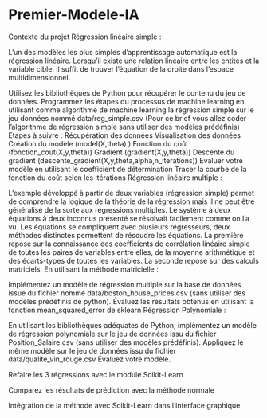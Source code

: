 # Premier-Modele-IA

Contexte du projet
Régression linéaire simple :

L’un des modèles les plus simples d’apprentissage automatique est la régression linéaire. Lorsqu’il existe une relation linéaire entre les entités et la variable cible, il suffit de trouver l’équation de la droite dans l’espace multidimensionnel.

Utilisez les bibliothèques de Python pour récupérer le contenu du jeu de données.
Programmez les étapes du processus de machine learning en utilisant comme algorithme de machine learning la régression simple sur le jeu données nommé data/reg_simple.csv (Pour ce brief vous allez coder l’algorithme de régression simple sans utiliser des modèles prédéfinis)
Etapes à suivre :
Récupération des données
Visualisation des données
Création du modèle (model(X,theta) )
Fonction du coût (fonction_cout(X,y,theta))
Gradient (gradient(X,y,theta))
Descente du gradient (descente_gradient(X,y,theta,alpha,n_iterations))
Evaluer votre modèle en utilisant le coefficient de détermination
Tracer la courbe de la fonction du coût selon les itérations
Régression linéaire multiple :

L’exemple développé à partir de deux variables (régression simple) permet de comprendre la logique de la théorie de la régression mais il ne peut être généralisé de la sorte aux régressions multiples. Le système à deux équations à deux inconnus présenté se résolvait facilement comme on l’a vu. Les équations se compliquent avec plusieurs régresseurs, deux méthodes distinctes permettent de résoudre les équations. La première repose sur la connaissance des coefficients de corrélation linéaire simple de toutes les paires de variables entre elles, de la moyenne arithmétique et des écarts-types de toutes les variables. La seconde repose sur des calculs matriciels. En utilisant la méthode matricielle :

Implémentez un modèle de régression multiple sur la base de données issue du fichier nommé data/boston_house_prices.csv (sans utiliser des modèles prédéfinis de python).
Évaluez les résultats obtenus en utilisant la fonction mean_squared_error de sklearn
Régression Polynomiale :

En utilisant les bibliothèques adéquates de Python, implémentez un modèle de régression polynomiale sur le jeu de données issu du fichier Position_Salaire.csv (sans utiliser des modèles prédéfinis).
Appliquez le même modèle sur le jeu de données issu du fichier data/qualite_vin_rouge.csv
Évaluez votre modèle.
​

Refaire les 3 régressions avec le module Scikit-Learn

Comparez les résultats de prédiction avec la méthode normale

Intégration de la méthode avec Scikit-Learn dans l’interface graphique
